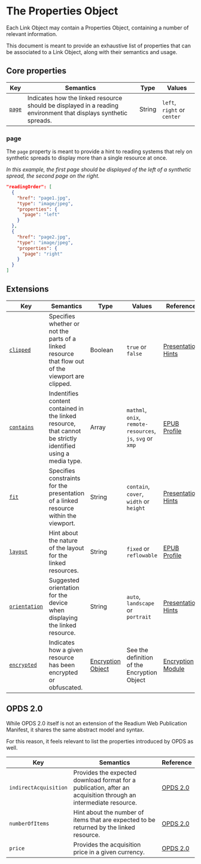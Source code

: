 # The Properties Object

Each Link Object may contain a Properties Object, containing a number of relevant information.

This document is meant to provide an exhaustive list of properties that can be associated to a Link Object, along with their semantics and usage.


## Core properties

| Key   | Semantics | Type     | Values    |
| ----- | --------- | -------- | --------- |
| [`page`](#page)  | Indicates how the linked resource should be displayed in a reading environment that displays synthetic spreads.  | String  | `left`, `right` or `center`  | 

### page

The `page` property is meant to provide a hint to reading systems that rely on synthetic spreads to display more than a single resource at once.


*In this example, the first page should be displayed of the left of a synthetic spread, the second page on the right.*

```json
"readingOrder": [
  {
    "href": "page1.jpg", 
    "type": "image/jpeg",
    "properties": {
      "page": "left"
    }
  },
  {
    "href": "page2.jpg", 
    "type": "image/jpeg",
    "properties": {
      "page": "right"
    }
  }
]
```


## Extensions

| Key   | Semantics | Type     | Values    | Reference |
| ----- | --------- | -------- | --------- | --------- |
| [`clipped`](/modules/presentation.md#clipped)  | Specifies whether or not the parts of a linked resource that flow out of the viewport are clipped.  | Boolean  | `true` or `false` | [Presentation Hints](/modules/presentation.md) |
| [`contains`](/profiles/epub.md#contains) | Indentifies content contained in the linked resource, that cannot be strictly identified using a media type.  | Array  | `mathml`, `onix`, `remote-resources`, `js`, `svg` or `xmp`  | [EPUB Profile](/profiles/epub.md#properties) |
| [`fit`](/modules/presentation.md#fit) | Specifies constraints for the presentation of a linked resource within the viewport.  | String  | `contain`, `cover`, `width` or `height` | [Presentation Hints](/modules/presentation.md) |
| [`layout`](/profiles/epub.md#layout)  | Hint about the nature of the layout for the linked resources.  | String  | `fixed` or `reflowable`  | [EPUB Profile](/profiles/epub.md#properties) |
| [`orientation`](/modules/presentation.md#orientation)  | Suggested orientation for the device when displaying the linked resource.  | String  | `auto`, `landscape` or `portrait`  | [Presentation Hints](/modules/presentation.md) |
| [`encrypted`](/modules/encryption.md)  | Indicates  how a given resource has been encrypted or obfuscated.  | [Encryption Object](/modules/encryption.md#encryption-object)  | See the definition of the Encryption Object | [Encryption Module](/modules/encryption.md) |

## OPDS 2.0

While OPDS 2.0 itself is not an extension of the Readium Web Publication Manifest, it shares the same abstract model and syntax.

For this reason, it feels relevant to list the properties introduced by OPDS as well.

| Key   | Semantics | Reference |
| ----- | --------- | --------- |
| `indirectAcquisition`  | Provides the expected download format for a publication, after an acquisition through an intermediate resource. | [OPDS 2.0](https://drafts.opds.io/opds-2.0#43-acquisition-links) | 
| `numberOfItems`  | Hint about the number of items that are expected to be returned by the linked resource.  | [OPDS 2.0](https://drafts.opds.io/opds-2.0#14-facets) | 
| `price`  | Provides the acquisition price in a given currency.  | [OPDS 2.0](https://drafts.opds.io/opds-2.0#43-acquisition-links) | 